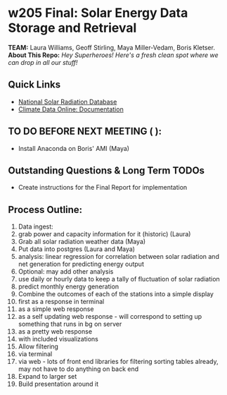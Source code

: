 # w205 Final: Solar Energy Data Storage and Retrieval
__TEAM:__ Laura Williams, Geoff Stirling, Maya Miller-Vedam, Boris Kletser.  
__About This Repo:__ _Hey Superheroes! Here's a fresh clean spot where we can drop in all our stuff!_ 

## Quick Links
* [National Solar Radiation Database](https://www.ncdc.noaa.gov/data-access/land-based-station-data/land-based-datasets/solar-radiation)
* [Climate Data Online: Documentation](http://www.ncdc.noaa.gov/cdo-web/webservices/v2#gettingStarted)

## TO DO BEFORE NEXT MEETING ( ):
* Install Anaconda on Boris' AMI (Maya)


## Outstanding Questions & Long Term TODOs
* Create instructions for the Final Report for implementation

## Process Outline:
1. Data ingest: 
  1. grab power and capacity information for it (historic) (Laura)
  1. Grab all solar radiation weather data (Maya)
  1. Put data into postgres (Laura and Maya)
  1. analysis: linear regression for correlation between solar radiation and net generation for predicting energy output
  1. Optional: may add other analysis
  1. use daily or hourly data to keep a tally of fluctuation of solar radiation
  1. predict monthly energy generation
2. Combine the outcomes of each of the stations into a simple display
  1. first as a response in terminal
  1. as a simple web response
  1. as a self updating web response
    - will correspond to setting up something that runs in bg on server
  1. as a pretty web response 
  1. with included visualizations
3. Allow filtering
  1. via terminal
  1. via web
    - lots of front end libraries for filtering sorting tables already, may not have to do anything on back end
4. Expand to larger set
5. Build presentation around it
